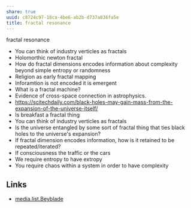 ```yaml
---
share: true
uuid: c8724c97-18ca-4be6-ab2b-d737a036fa5e
title: fractal resonance
---
```

fractal resonance

* You can think of industry verticles as fractals
* Holomorthic newton fractal
* How do fractal dimensions encodes information about complexity beyond simple entropy or randomness
* Religion as early fractal mapping
* Inforamtion is not encoded it is emergent
* What is a fractal machine?
* Evidence of cross-space connection in astrophysics. 
* https://scitechdaily.com/black-holes-may-gain-mass-from-the-expansion-of-the-universe-itself/
* Is breakfast a fractal thing
* You can think of industry verticles as fractals
* Is the universe entangled by some sort of fractal thing that ties black holes to the universe's expansion?
* If fractal dimension encodes information, how is it retained to be repeated/iterated?
* If consciousness the traffic or the cars
* We require entropy to have extropy
* You require chaos within a system in order to have complexity

## Links

* [media.list.Beyblade](/Beyblade)